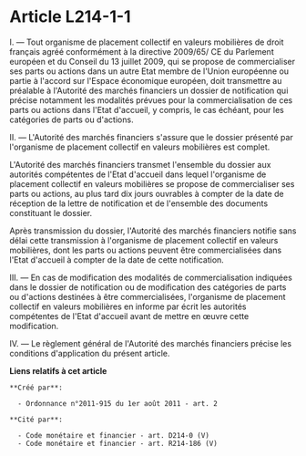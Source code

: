 # Article L214-1-1

I. ― Tout organisme de placement collectif en valeurs mobilières de droit français agréé conformément à la directive 2009/65/
CE du Parlement européen et du Conseil du 13 juillet 2009, qui se propose de commercialiser ses parts ou actions dans un
autre Etat membre de l'Union européenne ou partie à l'accord sur l'Espace économique européen, doit transmettre au préalable
à l'Autorité des marchés financiers un dossier de notification qui précise notamment les modalités prévues pour la
commercialisation de ces parts ou actions dans l'Etat d'accueil, y compris, le cas échéant, pour les catégories de parts ou
d'actions.

II. ― L'Autorité des marchés financiers s'assure que le dossier présenté par l'organisme de placement collectif en valeurs
mobilières est complet.

L'Autorité des marchés financiers transmet l'ensemble du dossier aux autorités compétentes de l'Etat d'accueil dans lequel
l'organisme de placement collectif en valeurs mobilières se propose de commercialiser ses parts ou actions, au plus tard dix
jours ouvrables à compter de la date de réception de la lettre de notification et de l'ensemble des documents constituant le
dossier.

Après transmission du dossier, l'Autorité des marchés financiers notifie sans délai cette transmission à l'organisme de
placement collectif en valeurs mobilières, dont les parts ou actions peuvent être commercialisées dans l'Etat d'accueil à
compter de la date de cette notification.

III. ― En cas de modification des modalités de commercialisation indiquées dans le dossier de notification ou de modification
des catégories de parts ou d'actions destinées à être commercialisées, l'organisme de placement collectif en valeurs
mobilières en informe par écrit les autorités compétentes de l'Etat d'accueil avant de mettre en œuvre cette modification.

IV. ― Le règlement général de l'Autorité des marchés financiers précise les conditions d'application du présent article.

**Liens relatifs à cet article**

	**Créé par**:

	  - Ordonnance n°2011-915 du 1er août 2011 - art. 2

	**Cité par**:

	  - Code monétaire et financier - art. D214-0 (V)
	  - Code monétaire et financier - art. R214-186 (V)
